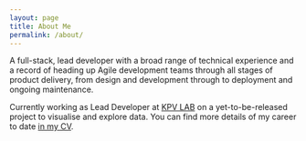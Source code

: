 ```yaml
---
layout: page
title: About Me
permalink: /about/
---
```


A full-stack, lead developer with a broad range of technical experience and a record of heading up Agile development teams
through all stages of product delivery, from design and development through to deployment and ongoing maintenance.

Currently working as Lead Developer at [KPV LAB](https://www.kpv-lab.co.uk) on a yet-to-be-released project to visualise 
and explore data. You can find more details of my career to date [in my CV](https://stackoverflow.com/cv/rosshendry).

